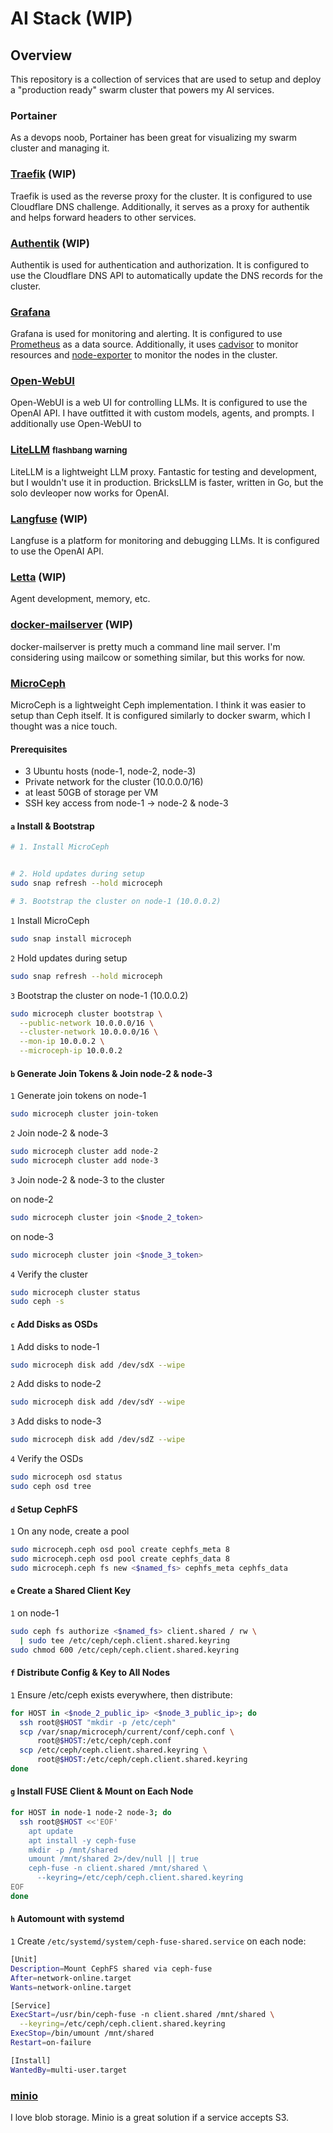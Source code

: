 # AI Stack (WIP)

## Overview

This repository is a collection of services that are used to setup and deploy a "production ready" swarm cluster that powers my AI services.

### Portainer

As a devops noob, Portainer has been great for visualizing my swarm cluster and managing it.

### [Traefik](https://traefik.io/) (WIP)

Traefik is used as the reverse proxy for the cluster. It is configured to use Cloudflare DNS challenge. Additionally, it serves as a proxy for authentik and helps forward headers to other services.

### [Authentik](https://docs.goauthentik.io/docs) (WIP)

Authentik is used for authentication and authorization. It is configured to use the Cloudflare DNS API to automatically update the DNS records for the cluster.

### [Grafana](https://grafana.com/docs/grafana/latest/datasources/prometheus/)

Grafana is used for monitoring and alerting. It is configured to use [Prometheus](https://prometheus.io/) as a data source. Additionally, it uses [cadvisor](https://github.com/google/cadvisor) to monitor resources and [node-exporter](https://github.com/prometheus/node_exporter) to monitor the nodes in the cluster.

### [Open-WebUI](https://github.com/open-webui/open-webui)

Open-WebUI is a web UI for controlling LLMs. It is configured to use the OpenAI API. I have outfitted it with custom models, agents, and prompts. I additionally use Open-WebUI to 

### [LiteLLM](https://docs.litellm.ai/docs/) <span style="font-size: 0.8em;">flashbang warning</span>

LiteLLM is a lightweight LLM proxy. Fantastic for testing and development, but I wouldn't use it in production. BricksLLM is faster, written in Go, but the solo devleoper now works for OpenAI.

### [Langfuse](https://langfuse.com/) (WIP)

Langfuse is a platform for monitoring and debugging LLMs. It is configured to use the OpenAI API.

### [Letta](https://docs.letta.com/) (WIP)

Agent development, memory, etc.

### [docker-mailserver](https://github.com/tomav/docker-mailserver) (WIP)

docker-mailserver is pretty much a command line mail server. I'm considering using mailcow or something similar, but this works for now.

### [MicroCeph](https://canonical-microceph.readthedocs-hosted.com/en/squid-stable/)

MicroCeph is a lightweight Ceph implementation. I think it was easier to setup than Ceph itself. It is configured similarly to docker swarm, which I thought was a nice touch.

#### Prerequisites
- 3 Ubuntu hosts (node-1, node-2, node-3)
- Private network for the cluster (10.0.0.0/16)
- at least 50GB of storage per VM
- SSH key access from node-1 → node-2 & node-3

#### `a` Install & Bootstrap

```bash
# 1. Install MicroCeph


# 2. Hold updates during setup
sudo snap refresh --hold microceph

# 3. Bootstrap the cluster on node-1 (10.0.0.2)
```

`1` Install MicroCeph

```bash
sudo snap install microceph
```

`2` Hold updates during setup

```bash
sudo snap refresh --hold microceph
```

`3` Bootstrap the cluster on node-1 (10.0.0.2)

```bash
sudo microceph cluster bootstrap \
  --public-network 10.0.0.0/16 \
  --cluster-network 10.0.0.0/16 \
  --mon-ip 10.0.0.2 \
  --microceph-ip 10.0.0.2
```

#### `b` Generate Join Tokens & Join node-2 & node-3

`1` Generate join tokens on node-1

```bash
sudo microceph cluster join-token
```

`2` Join node-2 & node-3

```bash
sudo microceph cluster add node-2
sudo microceph cluster add node-3
```

`3` Join node-2 & node-3 to the cluster

on node-2
```bash
sudo microceph cluster join <$node_2_token>
```

on node-3
```bash
sudo microceph cluster join <$node_3_token>
```

`4` Verify the cluster

```bash
sudo microceph cluster status
sudo ceph -s
```

#### `c` Add Disks as OSDs

`1` Add disks to node-1
```bash
sudo microceph disk add /dev/sdX --wipe
```

`2` Add disks to node-2
```bash
sudo microceph disk add /dev/sdY --wipe
```

`3` Add disks to node-3
```bash
sudo microceph disk add /dev/sdZ --wipe
```

`4` Verify the OSDs
```bash
sudo microceph osd status
sudo ceph osd tree
```

#### `d` Setup CephFS
`1` On any node, create a pool
```bash
sudo microceph.ceph osd pool create cephfs_meta 8
sudo microceph.ceph osd pool create cephfs_data 8
sudo microceph.ceph fs new <$named_fs> cephfs_meta cephfs_data
```

#### `e` Create a Shared Client Key

`1` on node-1
```bash
sudo ceph fs authorize <$named_fs> client.shared / rw \
  | sudo tee /etc/ceph/ceph.client.shared.keyring
sudo chmod 600 /etc/ceph/ceph.client.shared.keyring
```

#### `f` Distribute Config & Key to All Nodes

`1` Ensure /etc/ceph exists everywhere, then distribute:

```bash
for HOST in <$node_2_public_ip> <$node_3_public_ip>; do
  ssh root@$HOST "mkdir -p /etc/ceph"
  scp /var/snap/microceph/current/conf/ceph.conf \
      root@$HOST:/etc/ceph/ceph.conf
  scp /etc/ceph/ceph.client.shared.keyring \
      root@$HOST:/etc/ceph/ceph.client.shared.keyring
done
```

#### `g` Install FUSE Client & Mount on Each Node

```bash
for HOST in node-1 node-2 node-3; do
  ssh root@$HOST <<'EOF'
    apt update
    apt install -y ceph-fuse
    mkdir -p /mnt/shared
    umount /mnt/shared 2>/dev/null || true
    ceph-fuse -n client.shared /mnt/shared \
      --keyring=/etc/ceph/ceph.client.shared.keyring
EOF
done
```

#### `h` Automount with systemd

`1` Create `/etc/systemd/system/ceph-fuse-shared.service` on each node:

```bash
[Unit]
Description=Mount CephFS shared via ceph-fuse
After=network-online.target
Wants=network-online.target

[Service]
ExecStart=/usr/bin/ceph-fuse -n client.shared /mnt/shared \
  --keyring=/etc/ceph/ceph.client.shared.keyring
ExecStop=/bin/umount /mnt/shared
Restart=on-failure

[Install]
WantedBy=multi-user.target
```




### [minio](https://min.io/)

I love blob storage. Minio is a great solution if a service accepts S3.